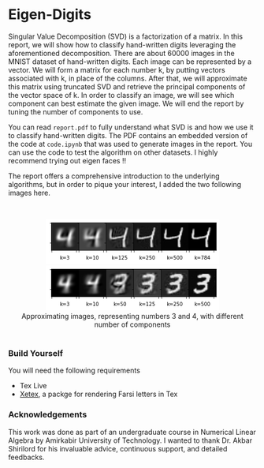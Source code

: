 # Eigen-Digits 
Singular Value Decomposition (SVD) is a factorization of a matrix. In this report, we will show how to classify hand-written digits leveraging the aforementioned decomposition. 
There are about 60000 images in the MNIST dataset of hand-written digits. Each image can be represented by a vector. We will form a matrix for each number k, by putting vectors associated with k, in place of the columns. After that, we will approximate this matrix using truncated SVD and retrieve the principal components of the vector space of k. In order to classify an image, we will see which component can best estimate the given image. We will end the report by tuning the number of components to use.

You can read `report.pdf` to fully understand what SVD is and how we use it to classify hand-written digits. The PDF contains an embedded version of the code at `code.ipynb` that was used to generate images in the report. You can use the code to test the algorithm on other datasets. I highly recommend trying out eigen faces !! 

The report offers a comprehensive introduction to the underlying algorithms, but in order to pique your interest, I added the two following images here.

<br>
<p align="center">
  <img src="assets/more_bases_better.png"> 
  <img src="assets/4_with_3.png"> 
  <br>
  Approximating images, representing numbers 3 and 4, with different number of components
  <br><br>
</p>

### Build Yourself
You will need the following requirements
- Tex Live 
- [Xetex](https://www.ctan.org/pkg/xetex), a packge for rendering Farsi letters in Tex

### Acknowledgements 
This work was done as part of an undergraduate course in Numerical Linear Algebra by Amirkabir University of Technology. I wanted to thank Dr. Akbar Shirilord for his invaluable advice, continuous support, and detailed feedbacks. 
